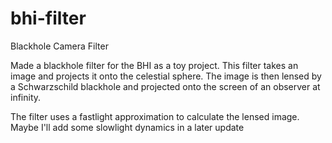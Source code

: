 # bhi-filter
Blackhole Camera Filter

Made a blackhole filter for the BHI as a toy project. 
This filter takes an image and projects it onto the celestial sphere. 
The image is then lensed by a Schwarzschild blackhole and projected onto the screen of an observer at infinity.

The filter uses a fastlight approximation to calculate the lensed image. Maybe I'll add some slowlight dynamics in a later update
